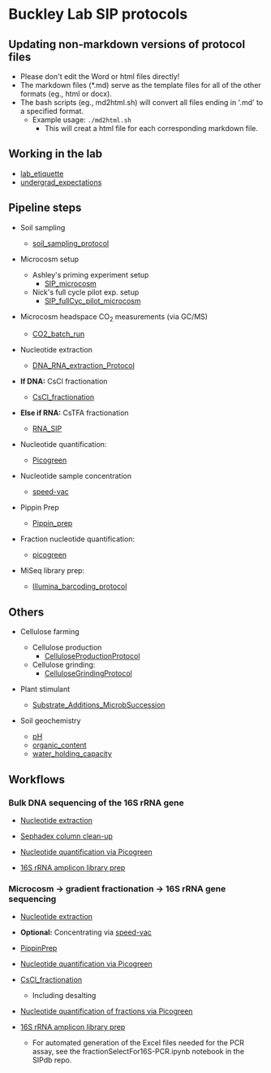 Buckley Lab SIP protocols 
=========================

## Updating non-markdown versions of protocol files

* Please don't edit the Word or html files directly!
* The markdown files (*.md) serve as the template files for all of the other formats (eg., html or docx).
* The bash scripts (eg., md2html.sh) will convert all files ending in '.md' to a specified format.
	* Example usage: `./md2html.sh` 
		* This will creat a html file for each corresponding markdown file.


## Working in the lab

* [lab_etiquette](./working_in_the_lab/lab_etiquette.md)
* [undergrad_expectations](./working_in_the_lab/undergrad_expectations.md)

## Pipeline steps

* Soil sampling
	* [soil_sampling_protocol](./sampling/soil_sampling_protocol.md)
	
* Microcosm setup
	* Ashley's priming experiment setup
		* [SIP_microcosm](./microcosm/SIP_microcosm.md)
	* Nick's full cycle pilot exp. setup
		* [SIP_fullCyc_pilot_microcosm](./microcosm/SIP_fullCyc_pilot_microcosm.md)

* Microcosm headspace CO<sub>2</sub> measurements (via GC/MS)
	* [CO2_batch_run](./GCMS_operation/CO2_batch_run.md)

* Nucleotide extraction
	* [DNA_RNA_extraction_Protocol](./nucleotide_extraction/DNA_RNA_extraction_Protocol.md) 

* __If DNA:__ CsCl fractionation
	* [CsCl_fractionation](./CsCl_fractionation/CsCl_fractionation.md) 

* __Else if RNA:__ CsTFA fractionation
	* [RNA_SIP](./RNA_SIP/RNA_SIP.md)

* Nucleotide quantification:
	* [Picogreen](./nucleotide_conc/picogreen.md)

* Nucleotide sample concentration
	* [speed-vac](./speed-vac/speed-vac.md)

* Pippin Prep
	* [Pippin_prep](./Pippin_prep/Pippin_prep.md)

* Fraction nucleotide quantification:
	* [picogreen](./nucleotide_conc/picogreen.md)

* MiSeq library prep:
	* [Illumina_barcoding_protocol](./library_prep/Illumina_barcoding_protocol.md)


## Others

* Cellulose farming
	* Cellulose production
		* [CelluloseProductionProtocol](./cellulose_farming/CelluloseProductionProtocol.md)
	* Cellulose grinding:
		* [CelluloseGrindingProtocol](./cellulose_farming/CelluloseGrindingProtocol.md)
	
* Plant stimulant
	* [Substrate_Additions_MicrobSuccession](./plant_stimulant/Substrate_Additions_MicrobSuccession.md)

* Soil geochemistry
	* [pH](./soil_geochemistry/pH.md)
	* [organic_content](./soil_geochemistry/organic_content.md)
	* [water_holding_capacity](./soil_geochemistry/water_holding_capacity.md)



## Workflows

### Bulk DNA sequencing of the 16S rRNA gene

* [Nucleotide extraction](./nucleotide_extraction/DNA_RNA_extraction_Protocol.md)

* [Sephadex column clean-up](http://www.gelifesciences.com/webapp/wcs/stores/servlet/productById/en/GELifeSciences/27533001)

* [Nucleotide quantification via Picogreen](./nucleotide_conc/picogreen.md)

* [16S rRNA amplicon library prep](./library_prep/Illumina_barcoding_protocol.md)



### Microcosm -> gradient fractionation -> 16S rRNA gene sequencing

* [Nucleotide extraction](./nucleotide_extraction/DNA_RNA_extraction_Protocol.md)

* __Optional:__ Concentrating via [speed-vac](./speed-vac/speed-vac.md)

* [PippinPrep](./Pippin_prep/Pippin_prep.md)

* [Nucleotide quantification via Picogreen](./nucleotide_conc/picogreen.md)

* [CsCl_fractionation](./CsCl_fractionation/CsCl_fractionation.md) 
	* Including desalting

* [Nucleotide quantification of fractions via Picogreen](./nucleotide_conc/picogreen.md)

* [16S rRNA amplicon library prep](./library_prep/Illumina_barcoding_protocol.md)
	* For automated generation of the Excel files needed for the PCR assay, 
		see the fractionSelectFor16S-PCR.ipynb notebook in the SIPdb repo.
